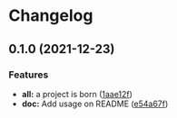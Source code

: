 # Changelog

## 0.1.0 (2021-12-23)


### Features

* **all:** a project is born ([1aae12f](https://www.github.com/vic/typeset/commit/1aae12f28cee1f5f5d0f5ae4bc58f0ec0995ef2a))
* **doc:** Add usage on README ([e54a67f](https://www.github.com/vic/typeset/commit/e54a67f2b2dbd51664a6f703e2272fb1d5cd62ea))
